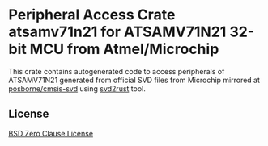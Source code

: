 # Peripheral Access Crate atsamv71n21 for ATSAMV71N21 32-bit MCU from Atmel/Microchip

This crate contains autogenerated code to access peripherals of ATSAMV71N21 generated from official SVD files from Microchip mirrored at [posborne/cmsis-svd](https://github.com/posborne/cmsis-svd) using [svd2rust](https://github.com/rust-embedded/svd2rust/) tool.

## License

[BSD Zero Clause License](https://choosealicense.com/licenses/0bsd/)
